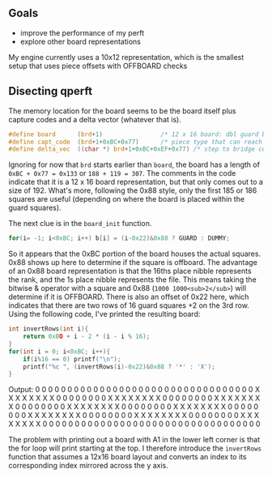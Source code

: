 ## Goals
 * improve the performance of my perft
 * explore other board representations

My engine currently uses a 10x12 representation, which is the smallest setup that uses piece offsets with OFFBOARD checks

## Disecting qperft
The memory location for the board seems to be the board itself plus capture codes and a delta vector (whatever that is).
```c
#define board      (brd+1)                /* 12 x 16 board: dbl guard band */
#define capt_code  (brd+1+0xBC+0x77)      /* piece type that can reach this*/
#define delta_vec  ((char *) brd+1+0xBC+0xEF+0x77) /* step to bridge certain vector */
```
Ignoring for now that `brd` starts earlier than `board`, the board has a length of `0xBC + 0x77 = 0x133` or `188 + 119 = 307`.  The comments in the code indicate that it is a 12 x 16 board representation, but that only comes out to a size of 192.  What's more, following the 0x88 style, only the first 185 or 186 squares are useful (depending on where the board is placed within the guard squares).

The next clue is in the `board_init` function.
```c
for(i= -1; i<0xBC; i++) b[i] = (i-0x22)&0x88 ? GUARD : DUMMY;
```
So it appears that the 0xBC portion of the board houses the actual squares.  0x88 shows up here to determine if the square is offboard.  The advantage of an 0x88 board representation is that the 16ths place nibble represents the rank, and the 1s place nibble represents the file.  This means taking the bitwise & operator with a square and 0x88 (`1000 1000<sub>2</sub>`) will determine if it is OFFBOARD.
There is also an offset of 0x22 here, which indicates that there are two rows of 16 guard squares +2 on the 3rd row.  Using the following code, I've printed the resulting board:
```c
int invertRows(int i){
	return 0xBO + i - 2 * (i - i % 16);
}
for(int i = 0; i<0xBC; i++){
	if(i%16 == 0) printf("\n");
	printf("%c ", (invertRows(i)-0x22)&0x88 ? '*' : 'X');
}
```
Output:
0 0 0 0 0 0 0 0 0 0 0 0 0 0 0 0 
0 0 0 0 0 0 0 0 0 0 0 0 0 0 0 0 
0 0 X X X X X X X X 0 0 0 0 0 0 
0 0 X X X X X X X X 0 0 0 0 0 0 
0 0 X X X X X X X X 0 0 0 0 0 0 
0 0 X X X X X X X X 0 0 0 0 0 0 
0 0 X X X X X X X X 0 0 0 0 0 0 
0 0 X X X X X X X X 0 0 0 0 0 0 
0 0 X X X X X X X X 0 0 0 0 0 0 
0 0 X X X X X X X X 0 0 0 0 0 0 
0 0 0 0 0 0 0 0 0 0 0 0 0 0 0 0 
0 0 0 0 0 0 0 0 0 0 0 0 

The problem with printing out a board with A1 in the lower left corner is that the for loop will print starting at the top.  I therefore introduce the `invertRows` function that assumes a 12x16 board layout and converts an index to its corresponding index mirrored across the y axis.
